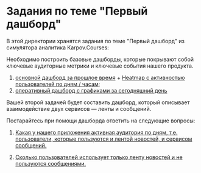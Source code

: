 # Задания по теме "Первый дашборд"

В этой директории хранятся задания по теме "Первый дашборд" из симулятора аналитика Karpov.Courses:   

Необходимо построить базовые дашборды, которые покрывают собой ключевые аудиторные метрики и ключевые события нашего продукта. 

1. [основной дашборд за прошлое время](https://github.com/alexander-tereshin/Karpov.Courses/blob/main/Dashboards/feed_and_messenger_2.png) + [Heatmap с активностью пользователей по дням / часам](https://github.com/alexander-tereshin/Karpov.Courses/blob/main/Dashboards/feed_and_messenger_1.png);
2. [оперативный дашборд с графиками за сегодняшний день](https://github.com/alexander-tereshin/Karpov.Courses/blob/main/Dashboards/real_time_news_feed.png)


Вашей второй задачей будет составить дашборд, который описывает взаимодействие двух сервисов — ленты и сообщений. 

Постарайтесь при помощи дашборда ответить на следующие вопросы:

1.  [Какая у нашего приложения активная аудитория по дням, т.е. пользователи, которые пользуются и лентой новостей, и сервисом сообщений.](https://github.com/alexander-tereshin/Karpov.Courses/blob/main/Dashboards/feed_and_messenger_1.png) 

2.  [Сколько пользователей использует только ленту новостей и не пользуются сообщениями.](https://github.com/alexander-tereshin/Karpov.Courses/blob/main/Dashboards/feed_and_messenger_2.png)   

